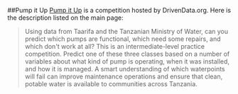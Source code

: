 ##Pump it Up
[Pump it Up](https://www.drivendata.org/competitions/7/pump-it-up-data-mining-the-water-table/) is a competition hosted by DrivenData.org. Here is the description listed on the main page:
> Using data from Taarifa and the Tanzanian Ministry of Water, can you predict which pumps are functional, which need some repairs, and which don't work at all? This is an intermediate-level practice competition. Predict one of these three classes based on a number of variables about what kind of pump is operating, when it was installed, and how it is managed. A smart understanding of which waterpoints will fail can improve maintenance operations and ensure that clean, potable water is available to communities across Tanzania.
